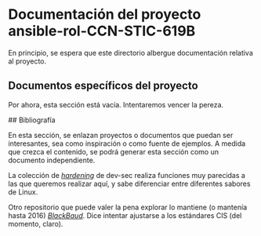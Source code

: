 # Documentación del proyecto ansible-rol-CCN-STIC-619B

En principio, se espera que este directorio albergue documentación relativa al proyecto.

## Documentos específicos del proyecto

Por ahora, esta sección está vacía. Intentaremos vencer la pereza.

## Bibliografía

En esta sección, se enlazan proyectos o documentos que puedan ser interesantes, sea como inspiración o como fuente de ejemplos. A medida que crezca el contenido, se podrá generar esta sección como un documento independiente.

La colección de *[hardening](https://github.com/dev-sec/ansible-collection-hardening)* de dev-sec realiza funciones muy parecidas a las que queremos realizar aquí, y sabe diferenciar entre diferentes sabores de Linux.

Otro repositorio que puede valer la pena explorar lo mantiene (o mantenía hasta 2016) *[BlackBaud](https://github.com/blackbaud/ansible-role-linux-hardening)*. Dice intentar ajustarse a los estándares CIS (del momento, claro).

